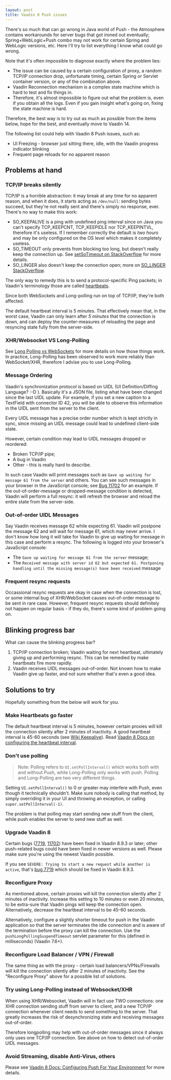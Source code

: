 ```yaml
---
layout: post
title: Vaadin 8 Push issues
---
```


There's so much that can go wrong in Java world of Push - the Atmosphere contains
workarounds for server bugs that got ironed out eventually; Spring+WebLogic+Push
combo may not work for certain Spring and WebLogic versions, etc. Here I'll try
to list everything I know what could go wrong.

Note that it's often impossible to diagnose exactly where the problem lies:

* The issue can be caused by a certain configuration of proxy, a random TCP/IP
  connection drop, unfortunate timing, certain Spring or Servlet container version,
  or any of the combination above.
* Vaadin Reconnection mechanism is a complex state machine which is hard to test
  and fix things in.
* Therefore, it's almost impossible to figure out what the problem is, even if
  you obtain all the logs. Even if you gain insight what's going on, fixing
  the state machine is hard.
  
Therefore, the best way is to try out as much as possible from the items below,
hope for the best, and eventually move to Vaadin 14.

The following list could help with Vaadin 8 Push issues, such as:

* UI Freezing - browser just sitting there, idle, with the Vaadin progress indicator blinking
* Frequent page reloads for no apparent reason

## Problems at hand

### TCP/IP breaks silently

TCP/IP is a horrible abstraction: it may break at any time for no apparent reason,
and when it does, it starts acting as `/dev/null`: sending bytes succeed,
but they're not really sent and there's simply no response, ever. There's no way to make this work:

* SO_KEEPALIVE is a ping with undefined ping interval since on Java you can't specify
  TCP_KEEPCNT, TCP_KEEPIDLE nor TCP_KEEPINTVL, therefore it's useless. If I remember
  correctly the default is *two hours* and may be only configured on the OS level
  which makes it completely useless.
* SO_TIMEOUT only prevents from blocking too long, but doesn't really keep the connection up.
  See [setSoTimeout on StackOverflow](https://stackoverflow.com/questions/12820874/what-is-the-functionality-of-setsotimeout-and-how-it-works)
  for more details.
* SO_LINGER also doesn't keep the connection open; more on [SO_LINGER StackOverflow](https://stackoverflow.com/questions/3757289/when-is-tcp-option-so-linger-0-required).

The only way to remedy this is to send a protocol-specific Ping packets; in Vaadin's terminology those are called
[heartbeats](https://vaadin.com/docs/v8/framework/application/application-lifecycle.html).

Since both WebSockets and Long-polling run on top of TCP/IP, they're both affected.

The default heartbeat interval is 5 minutes. That effectively mean that, in the worst
case, Vaadin can only learn after *5 minutes* that the connection is down,
and can deploy the counter-measures of reloading the page and resyncing state fully
from the server-side.

### XHR/Websocket VS Long-Polling

See [Long Polling vs WebSockets](../long-polling-vs-websockets/) for more details
on how those things work. In practice, Long-Polling has been observed to work
more reliably than WebSocket/XHR, therefore I advise you to use Long-Polling. 

### Message Ordering

Vaadin's synchronization protocol is based on UIDL (UI Definition/Diffing Language? :-D ).
Basically it's a JSON file, listing what have been changed since the last UIDL update. For example,
if you set a new caption to a TextField with connector ID 42, you will be able to
observe this information in the UIDL sent from the server to the client.

Every UIDL message has a precise order number which is kept strictly in sync, since
missing an UIDL message could lead to undefined client-side state.

However, certain condition may lead to UIDL messages dropped or reordered:

* Broken TCP/IP pipe;
* A bug in Vaadin
* Other - this is really hard to describe.

In such case Vaadin will print messages such as `Gave up waiting for message 61 from the server` and others.
You can see such messages in your browser in the JavaScript console; see [Bug 11702](https://github.com/vaadin/framework/issues/11702)
for an example. If the out-of-order-message or dropped-message condition is detected,
Vaadin will perform a full resync: it will refresh the browser and reload the
entire state from the server-side.

### Out-of-order UIDL Messages

Say Vaadin receives message 62
while expecting 61. Vaadin will postpone the message 62 and will wait for message 61,
which may never arrive. I don't know how long it will take for Vaadin to
give up waiting for message in this case and perform a resync.
The following is logged into your browser's JavaScript console:

* The `Gave up waiting for message 61 from the server` message;
* The `Received message with server id 62 but expected 61. Postponing handling until the missing message(s) have been received` message

### Frequent resync requests

Occassional resync requests are okay in case when the connection is lost, or
some internal bug of XHR/WebSocket causes out-of-order message to be sent in rare
case. However, frequent resync requests should definitely not happen on regular basis -
if they do, there's some kind of problem going on.

## Blinking progress bar

What can cause the blinking progress bar?

1. TCP/IP connection broken; Vaadin waiting for next heartbeat, ultimately giving up
   and performing resync. This can be remedied by make heartbeats fire more rapidly.
2. Vaadin receives UIDL messages out-of-order. Not known how to
   make Vaadin give up faster, and not sure whether that's even a good idea.

## Solutions to try

Hopefully something from the below will work for you.

### Make Heartbeats go faster

The default heartbeat interval is 5 minutes, however certain proxies will kill the
connection silently after 2 minutes of inactivity. A good heartbeat interval is
45-60 seconds (see [Wiki Keepalive](https://en.wikipedia.org/wiki/Keepalive)).
Read [Vaadin 8 Docs on configuring the heartbeat interval](https://vaadin.com/docs/v8/framework/articles/CleaningUpResourcesInAUI.html).

### Don't use polling

> Note: Polling refers to `UI.setPollInterval()` which works both with and without Push,
while Long-Polling only works with push. Polling and Long-Polling are two very different things.

Setting `UI.setPollInterval()` to 0 or greater may interfere with Push, even though
it technically shouldn't. Make sure nobody is calling that method, by simply overriding it
in your UI and throwing an exception, or calling `super.setPollInterval(-1)`.

The problem is that polling may start sending new stuff from the client, while push
enables the server to send new stuff as well.

### Upgrade Vaadin 8

Certain bugs ([7719](https://github.com/vaadin/framework/issues/7719), [11702](https://github.com/vaadin/framework/issues/11702)) have been fixed
in Vaadin 8.9.3 or later; other push-related bugs could have been fixed in newer versions as well.
Please make sure you're using the newest Vaadin possible.

If you see `SEVERE: Trying to start a new request while another is active`, that's [bug 7719](https://github.com/vaadin/framework/issues/7719)
which should be fixed in Vaadin 8.9.3.

### Reconfigure Proxy

As mentioned above, certain proxies will kill the connection silently after 2 minutes
of inactivity. Increase this setting to 10 minutes or even 20 minutes, to be extra-sure
that Vaadin pings will keep the connection open. Alternatively, decrease the heartbeat
interval to be 45-60 seconds.

Alternatively, configure a slightly shorter timeout for push in the Vaadin application
so that the server terminates the idle connection and is aware of the termination
before the proxy can kill the connection. Use the
`pushLongPollingSuspendTimeout` servlet parameter for this
(defined in milliseconds) (Vaadin 7.6+).

### Reconfigure Load Balancer / VPN / Firewall

The same thing as with the proxy - certain load balancers/VPNs/Firewalls will kill the connection
silently after 2 minutes of inactivity. See the "Reconfigure Proxy" above for
a possible list of solutions.

### Try using Long-Polling instead of Websocket/XHR

When using XHR/Websocket, Vaadin will in fact use TWO connections: one XHR
connection sending stuff from server to client, and a new TCP/IP connection whenever
client needs to send something to the server. That greatly increases the risk of
desynchronizing state and receiving messages out-of-order.

Therefore longpolling may help with out-of-order messages since it always only uses one TCP/IP
connection. See above on how to detect out-of-order UIDL messages.

### Avoid Streaming, disable Anti-Virus, others

Please see [Vaadin 8 Docs: Configuring Push For Your Environment](https://vaadin.com/docs/v8/framework/articles/ConfiguringPushForYourEnvironment.html)
for more details.
